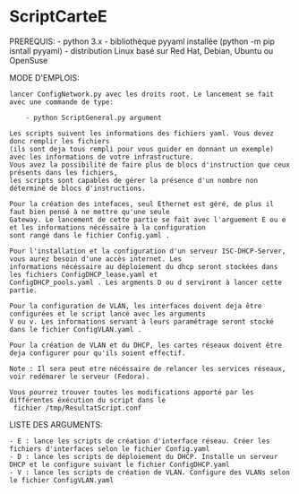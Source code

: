 # ScriptCarteE
PREREQUIS:
    - python 3.x
    - bibliothèque pyyaml installée (python -m pip isntall pyyaml)
    - distribution Linux basé sur Red Hat, Debian, Ubuntu ou OpenSuse

MODE D'EMPLOIS:

    lancer ConfigNetwork.py avec les droits root. Le lancement se fait avec une commande de type:

        - python ScriptGeneral.py argument

    Les scripts suivent les informations des fichiers yaml. Vous devez donc remplir les fichiers 
    (ils sont deja tous rempli pour vous guider en donnant un exemple) avec les informations de votre infrastructure.
    Vous avez la possibilité de faire plus de blocs d'instruction que ceux présents dans les fichiers, 
    les scripts sont capables de gérer la présence d'un nombre non déterminé de blocs d'instructions.

    Pour la création des intefaces, seul Ethernet est géré, de plus il faut bien pensé à ne mettre qu'une seule
    Gateway. Le lancement de cette partie se fait avec l'arguement E ou e et les informations nécéssaire à la configuration
    sont rangé dans le fichier Config.yaml .

    Pour l'installation et la configuration d'un serveur ISC-DHCP-Server, vous aurez besoin d'une accès internet. Les
    informations nécéssaire au déploiement du dhcp seront stockées dans les fichiers ConfigDHCP_lease.yaml et 
    ConfigDHCP_pools.yaml . Les argments D ou d serviront à lancer cette partie.

    Pour la configuration de VLAN, les interfaces doivent deja être configurées et le script lancé avec les arguments 
    V ou v. Les informations servant à leurs paramétrage seront stocké dans le fichier ConfigVLAN.yaml .

    Pour la création de VLAN et du DHCP, les cartes réseaux doivent être deja configurer pour qu'ils soient effectif.

    Note : Il sera peut etre nécéssaire de relancer les services réseaux, voir redémarer le serveur (Fedora).

    Vous pourrez trouver toutes les modifications apporté par les différentes éxécution du script dans le
     fichier /tmp/ResultatScript.conf

LISTE DES ARGUMENTS:

    - E : lance les scripts de création d'interface réseau. Créer les fichiers d'interfaces selon le fichier Config.yaml
    - D : lance les scripts de déploiement du DHCP. Installe un serveur DHCP et le configure suivant le fichier ConfigDHCP.yaml
    - V : lance les scripts de création de VLAN. Configure des VLANs selon le fichier ConfigVLAN.yaml